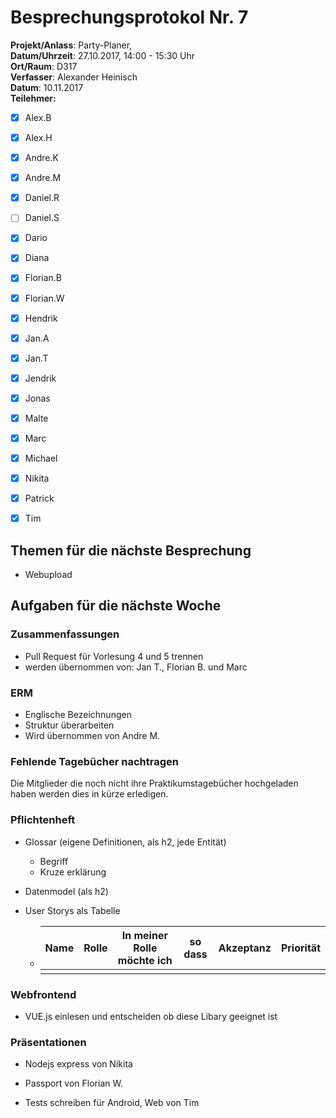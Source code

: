 # Besprechungsprotokol Nr. 7

**Projekt/Anlass**: Party-Planer,  
**Datum/Uhrzeit**: 27.10.2017, 14:00 - 15:30 Uhr  
**Ort/Raum**: D317  
**Verfasser**: Alexander Heinisch  
**Datum**: 10.11.2017  
**Teilehmer:**

- [x] Alex.B
- [x] Alex.H
- [x] Andre.K
- [x] Andre.M
- [x] Daniel.R
- [ ] Daniel.S
- [x] Dario
- [x] Diana
- [x] Florian.B
- [x] Florian.W
- [x] Hendrik
- [x] Jan.A
- [x] Jan.T
- [x] Jendrik
- [x] Jonas
- [x] Malte
- [x] Marc
- [x] Michael
- [x] Nikita
- [x] Patrick
- [x] Tim


## Themen für die nächste Besprechung

- Webupload



## Aufgaben für die nächste Woche

### Zusammenfassungen 

 - Pull Request für Vorlesung 4 und 5 trennen
 - werden übernommen von: Jan T., Florian B. und Marc

### ERM

- Englische Bezeichnungen
- Struktur überarbeiten
- Wird übernommen von Andre M.

### Fehlende Tagebücher nachtragen

Die Mitglieder die noch nicht ihre Praktikumstagebücher hochgeladen haben werden dies in kürze erledigen.

### Pflichtenheft

- Glossar (eigene Definitionen, als h2, jede Entität)

  - Begriff
  - Kruze erklärung

- Datenmodel (als h2)

- User Storys als Tabelle

  - | Name | Rolle | In meiner Rolle möchte ich | so dass | Akzeptanz | Priorität |
    | ---- | ----- | -------------------------- | ------- | --------- | --------- |
    |      |       |                            |         |           |           |

### Webfrontend

- VUE.js einlesen und entscheiden ob diese Libary geeignet ist

### Präsentationen

- Nodejs express von Nikita

- Passport von Florian W.

- Tests schreiben für Android, Web von Tim

  ​